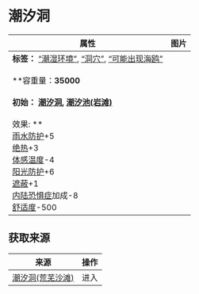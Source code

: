 # 潮汐洞  
>   
  
  属性  |   图片   
 ----  |  ----:   
 **标签：**	[“潮湿环境”](tag_EnvHumid.md), [“洞穴”](tag_Cave.md), [“可能出现海鸥”](tag_Coastal.md)<br><br>**容重量：**35000<br><br>**初始：**	[潮汐洞](CaveTidal.md), [潮汐池(岩滩)](TidePool.md)<br><br>** 效果: **<br>[雨水防护](RainProtection.md)+5<br>[绝热](InsulationHeat.md)+3<br>[体感温度](TemperaturePerceived.md)-4<br>[阳光防护](SunProtection.md)+6<br>[遮蔽](Sheltered.md)+1<br>[内陆恐惧症](LandSickness.md)加成-8<br>[舒适度](Comfort.md)-500  |  ![]()   
  
## 获取来源  
来源  |  操作  
----  |  ----  
[潮汐洞(荒芜沙滩)](CaveTidalEntrance.md)  |  进入  
